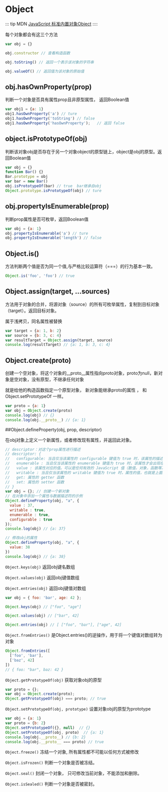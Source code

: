 # Object

::: tip
MDN [JavaScript 标准内置对象Object](https://developer.mozilla.org/zh-CN/docs/Web/JavaScript/Reference/Global_Objects/Object)
::::

每个对象都会有这三个方法

``` js
var obj = {}

obj.constructor // 查看构造函数

obj.toString() // 返回一个表示该对象的字符串

obj.valueOf() // 返回值为该对象的原始值
```

## obj.hasOwnProperty(prop)

判断一个对象是否具有属性prop且非原型属性， 返回Boolean值
``` js
var obj1 = {a: 1}
obj1.hasOwnProperty('a') // ture
obj1.hasOwnProperty('toString') // false
obj1.hasOwnProperty('hasOwnProperty');   // 返回 false
```

## object.isPrototypeOf(obj)

判断该对象obj是否存在于另一个对象object的原型链上，object是obj的原型。返回Boolean值
``` js
var obj = {}
function Bar() {}
Bar.prototype = obj
var bar = new Bar()
obj.isPrototypeOf(bar) // true  bar继承自obj
Object.prototype.isPrototypeOf(obj) // ture
```

## obj.propertyIsEnumerable(prop)

判断prop属性是否可枚举，返回Boolean值
``` js
var obj = {a: 1}
obj.propertyIsEnumerable('a') // ture
obj.propertyIsEnumerable('length') // false
```

## Object.is()

方法判断两个值是否为同一个值,与严格比较运算符（===）的行为基本一致。
``` js
Object.is('foo', 'foo') // true
```

## Object.assign(target, ...sources)

方法用于对象的合并，将源对象（source）的所有可枚举属性，复制到目标对象（target）。返回目标对象。

属于浅拷贝，同名属性被替换
``` js
var target = {a: 1, b: 2}
var source = {b: 3, c: 4}
var resultTarget = Object.assign(target, source)
console.log(resultTarget) // {a: 1, b: 3, c: 4}
```

## Object.create(proto)

创建一个空对象，将这个对象的__proto__属性指向proto对象，proto为null，新对象是空对象，没有原型，不继承任何对象

就是给他的构造函数指定一个原型对象， 新对象能继承proto的属性 ， 和 Object.setPrototypeOf 一样。
``` js
var proto = {a: 1}
var obj = Object.create(proto)
console.log(obj) // {}
console.log(obj.__proto__) // {a: 1}
```

##Object.defineProperty(obj, prop, descriptor)

在obj对象上定义一个新属性，或者修改现有属性，并返回此对象。  
``` js
// descriptor：对这个prop属性进行描述
// descriptor: {
//   configurable: 当且仅当该属性的 configurable 键值为 true 时，该属性的描述符才能够被改变，同时该属性也能从对应的对象上被删除。默认为 false
//   enumerable : 当且仅当该属性的 enumerable 键值为 true 时，该属性才会出现在对象的枚举属性中。 默认为 false
//   value : 该属性对应的值。可以是任何有效的 JavaScript 值（数值，对象，函数等）。 默认为 undefined
//   writable : 当且仅当该属性的 writable 键值为 true 时，属性的值，也就是上面的 value，才能被赋值改变。 默认为 false。
//   get: 属性的 getter 函数
//   set: 属性的 setter 函数
// }
var obj = {}; // 创建一个新对象
// 在对象中添加一个属性与数据描述符的示例
Object.defineProperty(obj, "a", {
  value : 37,
  writable : true,
  enumerable : true,
  configurable : true
});
console.log(obj) // {a: 37}

// 修改obj的属性
Object.defineProperty(obj, "a", {
  value: 38
})
console.log(obj) // {a: 38}
```

`Object.keys(obj)`  返回obj键名数组

`Object.values(obj)` 返回obj键值数组

`Object.entries(obj)`  返回obj键值对数组

``` js
var obj = { foo: 'bar', age: 42 };

Object.keys(obj) // ["foo", "age"]

Object.values(obj) // ["bar", 42]

Object.entries(obj) // [ ["foo", "bar"], ["age", 42] 
```

`Object.fromEntries()`  是Object.entries()的逆操作，用于将一个键值对数组转为对象
``` js
Object.fromEntries([
  ['foo', 'bar'],
  ['baz', 42]
])
// { foo: "bar", baz: 42 }
```

`Object.getPrototypeOf(obj)` 获取对象obj的原型
``` js
var proto = {};
var obj = Object.create(proto);
Object.getPrototypeOf(obj) === proto; // true
```

`Object.setPrototypeOf(obj, prototype)` 设置对象obj的原型为prototype
``` js
var obj = {a: 1}
var proto = {b: 2}
Object.setPrototypeOf({}, null)  // {}
Object.setPrototypeOf(obj, proto)  // {a: 1}
console.log(obj.__proto__) // {b: 2}
console.log(obj.__proto__ === proto) // true
```

`Object.freeze()`  冻结一个对象, 所有属性都不可能以任何方式被修改

`Object.isFrozen()`  判断一个对象是否被冻结。

`Object.seal()`  封闭一个对象， 只可修改当前对象，不能添加和删除。

`Object.isSealed()`  判断一个对象是否被密封。

